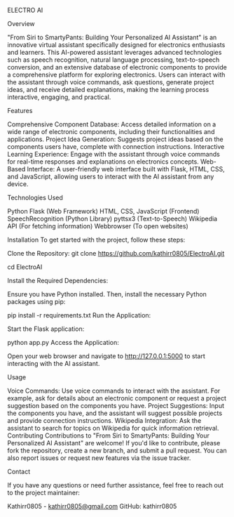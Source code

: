 ELECTRO AI

Overview

"From Siri to SmartyPants: Building Your Personalized AI Assistant" is an innovative virtual assistant specifically designed for electronics enthusiasts and learners. This AI-powered assistant leverages advanced technologies such as speech recognition, natural language processing, text-to-speech conversion, and an extensive database of electronic components to provide a comprehensive platform for exploring electronics. Users can interact with the assistant through voice commands, ask questions, generate project ideas, and receive detailed explanations, making the learning process interactive, engaging, and practical.

Features

Comprehensive Component Database: Access detailed information on a wide range of electronic components, including their functionalities and applications.
Project Idea Generation: Suggests project ideas based on the components users have, complete with connection instructions.
Interactive Learning Experience: Engage with the assistant through voice commands for real-time responses and explanations on electronics concepts.
Web-Based Interface: A user-friendly web interface built with Flask, HTML, CSS, and JavaScript, allowing users to interact with the AI assistant from any device.

Technologies Used

Python
Flask (Web Framework)
HTML, CSS, JavaScript (Frontend)
SpeechRecognition (Python Library)
pyttsx3 (Text-to-Speech)
Wikipedia API (For fetching information)
Webbrowser (To open websites)

Installation
To get started with the project, follow these steps:

Clone the Repository:
git clone https://github.com/kathirr0805/ElectroAI.git

cd ElectroAI

Install the Required Dependencies:

Ensure you have Python installed. Then, install the necessary Python packages using pip:

pip install -r requirements.txt
Run the Application:

Start the Flask application:

python app.py
Access the Application:

Open your web browser and navigate to http://127.0.0.1:5000 to start interacting with the AI assistant.

Usage

Voice Commands: Use voice commands to interact with the assistant. For example, ask for details about an electronic component or request a project suggestion based on the components you have.
Project Suggestions: Input the components you have, and the assistant will suggest possible projects and provide connection instructions.
Wikipedia Integration: Ask the assistant to search for topics on Wikipedia for quick information retrieval.
Contributing
Contributions to "From Siri to SmartyPants: Building Your Personalized AI Assistant" are welcome! If you'd like to contribute, please fork the repository, create a new branch, and submit a pull request. You can also report issues or request new features via the issue tracker.

Contact

If you have any questions or need further assistance, feel free to reach out to the project maintainer:

Kathirr0805 - kathirr0805@gmail.com
GitHub: kathirr0805
